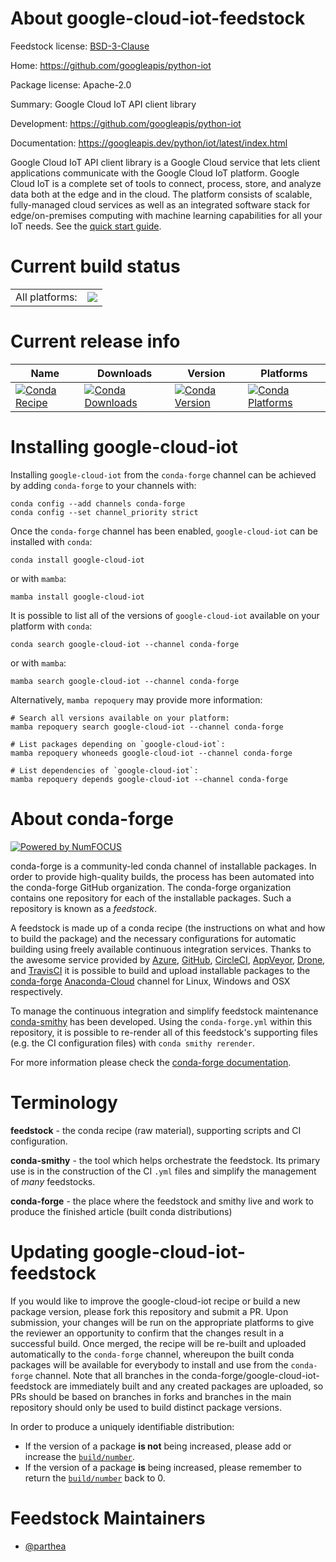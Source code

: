 About google-cloud-iot-feedstock
================================

Feedstock license: [BSD-3-Clause](https://github.com/conda-forge/google-cloud-iot-feedstock/blob/main/LICENSE.txt)

Home: https://github.com/googleapis/python-iot

Package license: Apache-2.0

Summary: Google Cloud IoT API client library

Development: https://github.com/googleapis/python-iot

Documentation: https://googleapis.dev/python/iot/latest/index.html

Google Cloud IoT API client library is a Google Cloud service that lets client applications communicate with the Google Cloud IoT platform. Google Cloud IoT is a complete set of tools to connect, process, store, and analyze data both at the edge and in the cloud. The platform consists of scalable, fully-managed cloud services as well as an integrated software stack for edge/on-premises computing with machine learning capabilities for all your IoT needs.
See the [quick start guide](https://googleapis.dev/python/iot/latest/index.html#quick-start).

Current build status
====================


<table><tr><td>All platforms:</td>
    <td>
      <a href="https://dev.azure.com/conda-forge/feedstock-builds/_build/latest?definitionId=9634&branchName=main">
        <img src="https://dev.azure.com/conda-forge/feedstock-builds/_apis/build/status/google-cloud-iot-feedstock?branchName=main">
      </a>
    </td>
  </tr>
</table>

Current release info
====================

| Name | Downloads | Version | Platforms |
| --- | --- | --- | --- |
| [![Conda Recipe](https://img.shields.io/badge/recipe-google--cloud--iot-green.svg)](https://anaconda.org/conda-forge/google-cloud-iot) | [![Conda Downloads](https://img.shields.io/conda/dn/conda-forge/google-cloud-iot.svg)](https://anaconda.org/conda-forge/google-cloud-iot) | [![Conda Version](https://img.shields.io/conda/vn/conda-forge/google-cloud-iot.svg)](https://anaconda.org/conda-forge/google-cloud-iot) | [![Conda Platforms](https://img.shields.io/conda/pn/conda-forge/google-cloud-iot.svg)](https://anaconda.org/conda-forge/google-cloud-iot) |

Installing google-cloud-iot
===========================

Installing `google-cloud-iot` from the `conda-forge` channel can be achieved by adding `conda-forge` to your channels with:

```
conda config --add channels conda-forge
conda config --set channel_priority strict
```

Once the `conda-forge` channel has been enabled, `google-cloud-iot` can be installed with `conda`:

```
conda install google-cloud-iot
```

or with `mamba`:

```
mamba install google-cloud-iot
```

It is possible to list all of the versions of `google-cloud-iot` available on your platform with `conda`:

```
conda search google-cloud-iot --channel conda-forge
```

or with `mamba`:

```
mamba search google-cloud-iot --channel conda-forge
```

Alternatively, `mamba repoquery` may provide more information:

```
# Search all versions available on your platform:
mamba repoquery search google-cloud-iot --channel conda-forge

# List packages depending on `google-cloud-iot`:
mamba repoquery whoneeds google-cloud-iot --channel conda-forge

# List dependencies of `google-cloud-iot`:
mamba repoquery depends google-cloud-iot --channel conda-forge
```


About conda-forge
=================

[![Powered by
NumFOCUS](https://img.shields.io/badge/powered%20by-NumFOCUS-orange.svg?style=flat&colorA=E1523D&colorB=007D8A)](https://numfocus.org)

conda-forge is a community-led conda channel of installable packages.
In order to provide high-quality builds, the process has been automated into the
conda-forge GitHub organization. The conda-forge organization contains one repository
for each of the installable packages. Such a repository is known as a *feedstock*.

A feedstock is made up of a conda recipe (the instructions on what and how to build
the package) and the necessary configurations for automatic building using freely
available continuous integration services. Thanks to the awesome service provided by
[Azure](https://azure.microsoft.com/en-us/services/devops/), [GitHub](https://github.com/),
[CircleCI](https://circleci.com/), [AppVeyor](https://www.appveyor.com/),
[Drone](https://cloud.drone.io/welcome), and [TravisCI](https://travis-ci.com/)
it is possible to build and upload installable packages to the
[conda-forge](https://anaconda.org/conda-forge) [Anaconda-Cloud](https://anaconda.org/)
channel for Linux, Windows and OSX respectively.

To manage the continuous integration and simplify feedstock maintenance
[conda-smithy](https://github.com/conda-forge/conda-smithy) has been developed.
Using the ``conda-forge.yml`` within this repository, it is possible to re-render all of
this feedstock's supporting files (e.g. the CI configuration files) with ``conda smithy rerender``.

For more information please check the [conda-forge documentation](https://conda-forge.org/docs/).

Terminology
===========

**feedstock** - the conda recipe (raw material), supporting scripts and CI configuration.

**conda-smithy** - the tool which helps orchestrate the feedstock.
                   Its primary use is in the construction of the CI ``.yml`` files
                   and simplify the management of *many* feedstocks.

**conda-forge** - the place where the feedstock and smithy live and work to
                  produce the finished article (built conda distributions)


Updating google-cloud-iot-feedstock
===================================

If you would like to improve the google-cloud-iot recipe or build a new
package version, please fork this repository and submit a PR. Upon submission,
your changes will be run on the appropriate platforms to give the reviewer an
opportunity to confirm that the changes result in a successful build. Once
merged, the recipe will be re-built and uploaded automatically to the
`conda-forge` channel, whereupon the built conda packages will be available for
everybody to install and use from the `conda-forge` channel.
Note that all branches in the conda-forge/google-cloud-iot-feedstock are
immediately built and any created packages are uploaded, so PRs should be based
on branches in forks and branches in the main repository should only be used to
build distinct package versions.

In order to produce a uniquely identifiable distribution:
 * If the version of a package **is not** being increased, please add or increase
   the [``build/number``](https://docs.conda.io/projects/conda-build/en/latest/resources/define-metadata.html#build-number-and-string).
 * If the version of a package **is** being increased, please remember to return
   the [``build/number``](https://docs.conda.io/projects/conda-build/en/latest/resources/define-metadata.html#build-number-and-string)
   back to 0.

Feedstock Maintainers
=====================

* [@parthea](https://github.com/parthea/)

